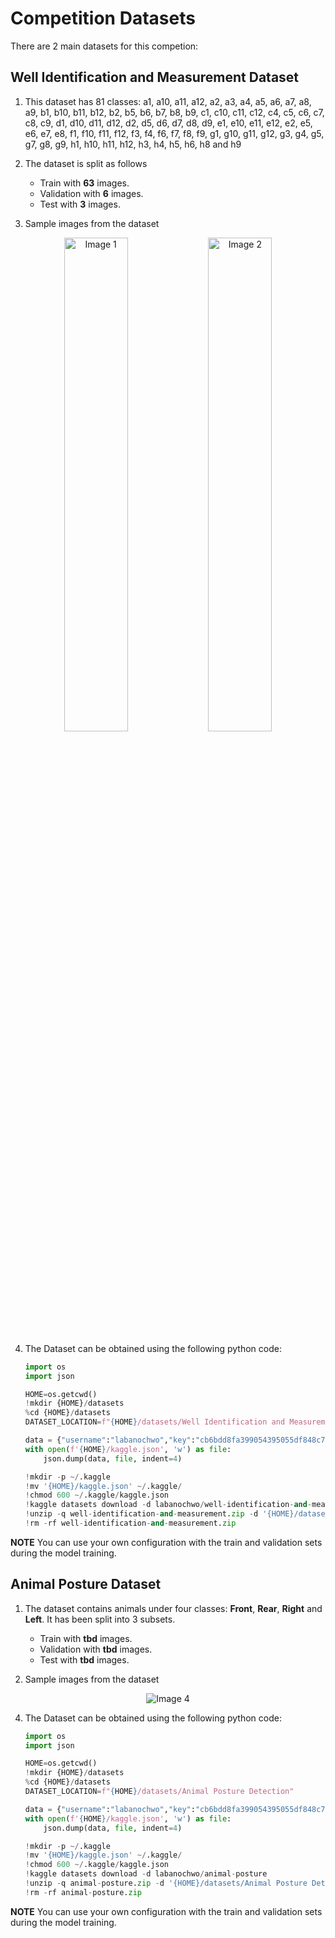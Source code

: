 # Competition Datasets

There are 2 main datasets for this competion:

## Well Identification and Measurement Dataset

1. This dataset has 81 classes:
   a1, a10, a11, a12, a2, a3, a4, a5, a6, a7, a8, a9, b1, b10, b11, b12, b2, b5, b6, b7, b8, b9, c1, c10, c11, c12, c4, c5, c6, c7, c8, c9, d1, d10, d11, d12, d2, d5, d6, d7, d8, d9, e1, e10, e11, e12, e2, e5, e6, e7, e8, f1, f10, f11, f12, f3, f4, f6, f7, f8, f9, g1, g10, g11, g12, g3, g4, g5, g7, g8, g9, h1, h10, h11, h12, h3, h4, h5, h6, h8 and h9

2. The dataset is split as follows

   - Train with **63** images.
   - Validation with **6** images.
   - Test with **3** images.

3. Sample images from the dataset

<p align="center">
  <img src="https://github.com/MVet-Platform/M-Vet_Hackathon24/blob/main/sample_images/IMG_5750_JPG.rf.789dfecb1651011f75d36c7907c77683.jpg" alt="Image 1" width="45%" />
  <img src="https://github.com/MVet-Platform/M-Vet_Hackathon24/blob/main/sample_images/IMG_5760_JPG.rf.43199e715998f4adf77924e114b1d717.jpg" alt="Image 2" width="45%" />
</p>

4. The Dataset can be obtained using the following python code:

   ```python
   import os
   import json

   HOME=os.getcwd()
   !mkdir {HOME}/datasets
   %cd {HOME}/datasets
   DATASET_LOCATION=f"{HOME}/datasets/Well Identification and Measurement"

   data = {"username":"labanochwo","key":"cb6bdd8fa399054395055df848c757b8"}
   with open(f'{HOME}/kaggle.json', 'w') as file:
       json.dump(data, file, indent=4)

   !mkdir -p ~/.kaggle
   !mv '{HOME}/kaggle.json' ~/.kaggle/
   !chmod 600 ~/.kaggle/kaggle.json
   !kaggle datasets download -d labanochwo/well-identification-and-measurement
   !unzip -q well-identification-and-measurement.zip -d '{HOME}/datasets/Well Identification and Measurement'
   !rm -rf well-identification-and-measurement.zip
   ```

**NOTE**
You can use your own configuration with the train and validation sets during the model training.

## Animal Posture Dataset

1. The dataset contains animals under four classes: **Front**, **Rear**, **Right** and **Left**. It has been split into 3 subsets.

   - Train with **tbd** images.
   - Validation with **tbd** images.
   - Test with **tbd** images.

2. Sample images from the dataset

<p align="center">
  <img src="https://github.com/MVet-Platform/M-Vet_Hackathon24/blob/main/sample_images/val_batch0_pred.png" alt="Image 4" />
</p>

4. The Dataset can be obtained using the following python code:

   ```python
   import os
   import json

   HOME=os.getcwd()
   !mkdir {HOME}/datasets
   %cd {HOME}/datasets
   DATASET_LOCATION=f"{HOME}/datasets/Animal Posture Detection"

   data = {"username":"labanochwo","key":"cb6bdd8fa399054395055df848c757b8"}
   with open(f'{HOME}/kaggle.json', 'w') as file:
       json.dump(data, file, indent=4)

   !mkdir -p ~/.kaggle
   !mv '{HOME}/kaggle.json' ~/.kaggle/
   !chmod 600 ~/.kaggle/kaggle.json
   !kaggle datasets download -d labanochwo/animal-posture
   !unzip -q animal-posture.zip -d '{HOME}/datasets/Animal Posture Detection'
   !rm -rf animal-posture.zip
   ```

**NOTE**
You can use your own configuration with the train and validation sets during the model training.
